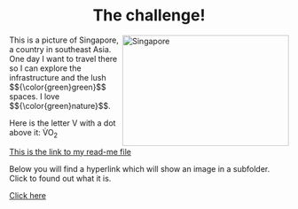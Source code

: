 <!DOCTYPE html>
<html>
<body>

<h1 align="center">The challenge!</h1>

<img align="right" src="https://a.travel-assets.com/findyours-php/viewfinder/images/res70/542000/542607-singapore.jpg" alt="Singapore" width="300" height="200">

<p> This is a picture of Singapore, a country in southeast Asia. One day I want to travel there so I can explore the infrastructure and the lush $${\color{green}green}$$ spaces. I love $${\color{green}nature}$$.</p> 

<p>Here is the letter V with a dot above it: V&#775O<sub>2</sub></p>

[This is the link to my read-me file](https://github.com/khadija-224/KNES381/blob/main/readme1.md)

<p>Below you will find a hyperlink which will show an image in a subfolder. Click to found out what it is.</p>   

[Click here](https://github.com/khadija-224/KNES381/blob/main/Main%20Folder/Subfolder/image.md)

</body>
</html>

